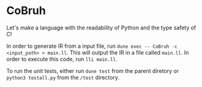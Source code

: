 # CoBruh
Let's make a language with the readability of Python and the type safety of C!

In order to generate IR from a input file, run `dune exec -- CoBruh -c <input_path> > main.ll`. This will output the IR in a file called `main.ll`. In order to execute this code, run `lli main.ll`. 

To run the unit tests, either run `dune test` from the parent diretory or `python3 testall.py` from the `/test` directory.